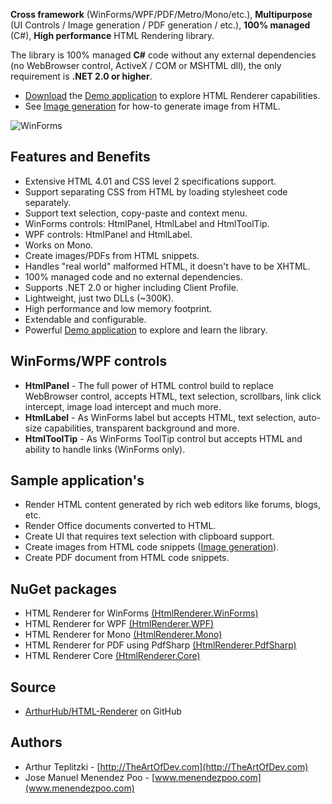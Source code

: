 **Cross framework** (WinForms/WPF/PDF/Metro/Mono/etc.), **Multipurpose** (UI Controls / Image generation / PDF generation / etc.), **100% managed** (C#), **High performance** HTML Rendering library.

The library is 100% managed **C#** code without any external dependencies (no WebBrowser control, ActiveX / COM or MSHTML dll), the only requirement is **.NET 2.0 or higher**.

* [Download](https://htmlrenderer.codeplex.com/releases) the [Demo application](Demo-application) to explore HTML Renderer capabilities.
* See [Image generation](Image-generation) for how-to generate image from HTML.

![WinForms](Home_https://raw.githubusercontent.com/ArthurHub/HTML-Renderer/master/Art/demo_winforms.png|https://raw.githubusercontent.com/ArthurHub/HTML-Renderer/master/Art/demo_winforms.png)

## Features and Benefits
* Extensive HTML 4.01 and CSS level 2 specifications support.
* Support separating CSS from HTML by loading stylesheet code separately.
* Support text selection, copy-paste and context menu.
* WinForms controls: HtmlPanel, HtmlLabel and HtmlToolTip.
* WPF controls: HtmlPanel and HtmlLabel.
* Works on Mono.
* Create images/PDFs from HTML snippets.
* Handles "real world" malformed HTML, it doesn't have to be XHTML.
* 100% managed code and no external dependencies.
* Supports .NET 2.0 or higher including Client Profile.
* Lightweight, just two DLLs (~300K).
* High performance and low memory footprint.
* Extendable and configurable.
* Powerful [Demo application](Demo-application) to explore and learn the library.

## WinForms/WPF controls
* **HtmlPanel** - The full power of HTML control build to replace WebBrowser control, accepts HTML, text selection, scrollbars, link click intercept, image load intercept and much more.
* **HtmlLabel** - As WinForms label but accepts HTML, text selection, auto-size capabilities, transparent background and more.
* **HtmlToolTip** - As WinForms ToolTip control but accepts HTML and ability to handle links (WinForms only).

## Sample application's
* Render HTML content generated by rich web editors like forums, blogs, etc.
* Render Office documents converted to HTML.
* Create UI that requires text selection with clipboard support.
* Create images from HTML code snippets ([Image generation](Image-generation)).
* Create PDF document from HTML code snippets.

## NuGet packages
* HTML Renderer for WinForms [(HtmlRenderer.WinForms)](https://www.nuget.org/packages/HtmlRenderer.WinForms)
* HTML Renderer for WPF [(HtmlRenderer.WPF)](https://www.nuget.org/packages/HtmlRenderer.WPF)
* HTML Renderer for Mono [(HtmlRenderer.Mono)](https://www.nuget.org/packages/HtmlRenderer.Mono)
* HTML Renderer for PDF using PdfSharp [(HtmlRenderer.PdfSharp)](https://www.nuget.org/packages/HtmlRenderer.PdfSharp)
* HTML Renderer Core [(HtmlRenderer.Core)](https://www.nuget.org/packages/HtmlRenderer.Core)

## Source
* [ArthurHub/HTML-Renderer](https://github.com/ArthurHub/HTML-Renderer) on GitHub

## Authors
* Arthur Teplitzki - [http://TheArtOfDev.com](http://TheArtOfDev.com)
* Jose Manuel Menendez Poo - [www.menendezpoo.com](www.menendezpoo.com)